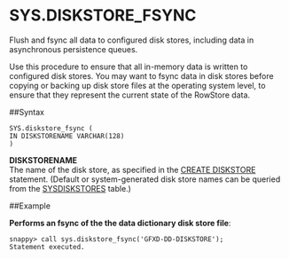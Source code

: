 # SYS.DISKSTORE_FSYNC

Flush and fsync all data to configured disk stores, including data in asynchronous persistence queues.

Use this procedure to ensure that all in-memory data is written to configured disk stores. You may want to fsync data in disk stores before copying or backing up disk store files at the operating system level, to ensure that they represent the current state of the RowStore data.

##Syntax

``` pre
SYS.diskstore_fsync (
IN DISKSTORENAME VARCHAR(128)
)
```

**DISKSTORENAME**   
The name of the disk store, as specified in the <a href="../language_ref/ref-create-diskstore.html#create-diskstore" class="xref noPageCitation" title="Disk stores provide disk storage for tables and queues that need to overflow or persist (for instance when using an asynchronous write-behind listener).">CREATE DISKSTORE</a> statement. (Default or system-generated disk store names can be queried from the <a href="../system_tables/sysdiskstores.html#reference_36E65EC061C34FB696529ECA8ABC5BFC" class="xref noPageCitation" title="Contains information about all disk stores created in the RowStore distributed system.">SYSDISKSTORES</a> table.)

##Example

**Performs an fsync of the the data dictionary disk store file**:

``` pre
snappy> call sys.diskstore_fsync('GFXD-DD-DISKSTORE');
Statement executed.
```


